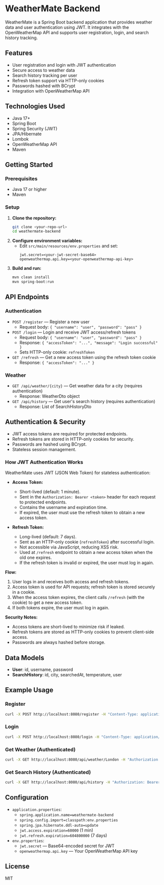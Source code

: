 # WeatherMate Backend

WeatherMate is a Spring Boot backend application that provides weather data and user authentication using JWT. It integrates with the OpenWeatherMap API and supports user registration, login, and search history tracking.

## Features
- User registration and login with JWT authentication
- Secure access to weather data
- Search history tracking per user
- Refresh token support via HTTP-only cookies
- Passwords hashed with BCrypt
- Integration with OpenWeatherMap API

## Technologies Used
- Java 17+
- Spring Boot
- Spring Security (JWT)
- JPA/Hibernate
- Lombok
- OpenWeatherMap API
- Maven

## Getting Started

### Prerequisites
- Java 17 or higher
- Maven

### Setup
1. **Clone the repository:**
   ```bash
   git clone <your-repo-url>
   cd weathermate-backend
   ```
2. **Configure environment variables:**
   - Edit `src/main/resources/env.properties` and set:
     ```properties
     jwt.secret=<your-jwt-secret-base64>
     openweathermap.api.key=<your-openweathermap-api-key>
     ```
3. **Build and run:**
   ```bash
   mvn clean install
   mvn spring-boot:run
   ```

## API Endpoints

### Authentication
- `POST /register` — Register a new user
  - Request body: `{ "username": "user", "password": "pass" }`
- `POST /login` — Login and receive JWT access/refresh tokens
  - Request body: `{ "username": "user", "password": "pass" }`
  - Response: `{ "accessToken": "...", "message": "Login successful" }`
  - Sets HTTP-only cookie: `refreshToken`
- `GET /refresh` — Get a new access token using the refresh token cookie
  - Response: `{ "accessToken": "..." }`

### Weather
- `GET /api/weather/{city}` — Get weather data for a city (requires authentication)
  - Response: WeatherDto object
- `GET /api/history` — Get user's search history (requires authentication)
  - Response: List of SearchHistoryDto

## Authentication & Security
- JWT access tokens are required for protected endpoints.
- Refresh tokens are stored in HTTP-only cookies for security.
- Passwords are hashed using BCrypt.
- Stateless session management.

### How JWT Authentication Works
WeatherMate uses JWT (JSON Web Token) for stateless authentication:

- **Access Token:**
  - Short-lived (default: 1 minute).
  - Sent in the `Authorization: Bearer <token>` header for each request to protected endpoints.
  - Contains the username and expiration time.
  - If expired, the user must use the refresh token to obtain a new access token.

- **Refresh Token:**
  - Long-lived (default: 7 days).
  - Sent as an HTTP-only cookie (`refreshToken`) after successful login.
  - Not accessible via JavaScript, reducing XSS risk.
  - Used at `/refresh` endpoint to obtain a new access token when the old one expires.
  - If the refresh token is invalid or expired, the user must log in again.

**Flow:**
1. User logs in and receives both access and refresh tokens.
2. Access token is used for API requests; refresh token is stored securely in a cookie.
3. When the access token expires, the client calls `/refresh` (with the cookie) to get a new access token.
4. If both tokens expire, the user must log in again.

**Security Notes:**
- Access tokens are short-lived to minimize risk if leaked.
- Refresh tokens are stored as HTTP-only cookies to prevent client-side access.
- Passwords are always hashed before storage.

## Data Models
- **User**: id, username, password
- **SearchHistory**: id, city, searchedAt, temperature, user

## Example Usage

### Register
```bash
curl -X POST http://localhost:8080/register -H "Content-Type: application/json" -d '{"username":"test","password":"testpass"}'
```

### Login
```bash
curl -X POST http://localhost:8080/login -H "Content-Type: application/json" -d '{"username":"test","password":"testpass"}'
```

### Get Weather (Authenticated)
```bash
curl -X GET http://localhost:8080/api/weather/London -H "Authorization: Bearer <accessToken>"
```

### Get Search History (Authenticated)
```bash
curl -X GET http://localhost:8080/api/history -H "Authorization: Bearer <accessToken>"
```

## Configuration
- `application.properties`:
  - `spring.application.name=weathermate-backend`
  - `spring.config.import=classpath:env.properties`
  - `spring.jpa.hibernate.ddl-auto=update`
  - `jwt.access.expiration=60000` (1 min)
  - `jwt.refresh.expiration=604800000` (7 days)
- `env.properties`:
  - `jwt.secret` — Base64-encoded secret for JWT
  - `openweathermap.api.key` — Your OpenWeatherMap API key

## License
MIT
